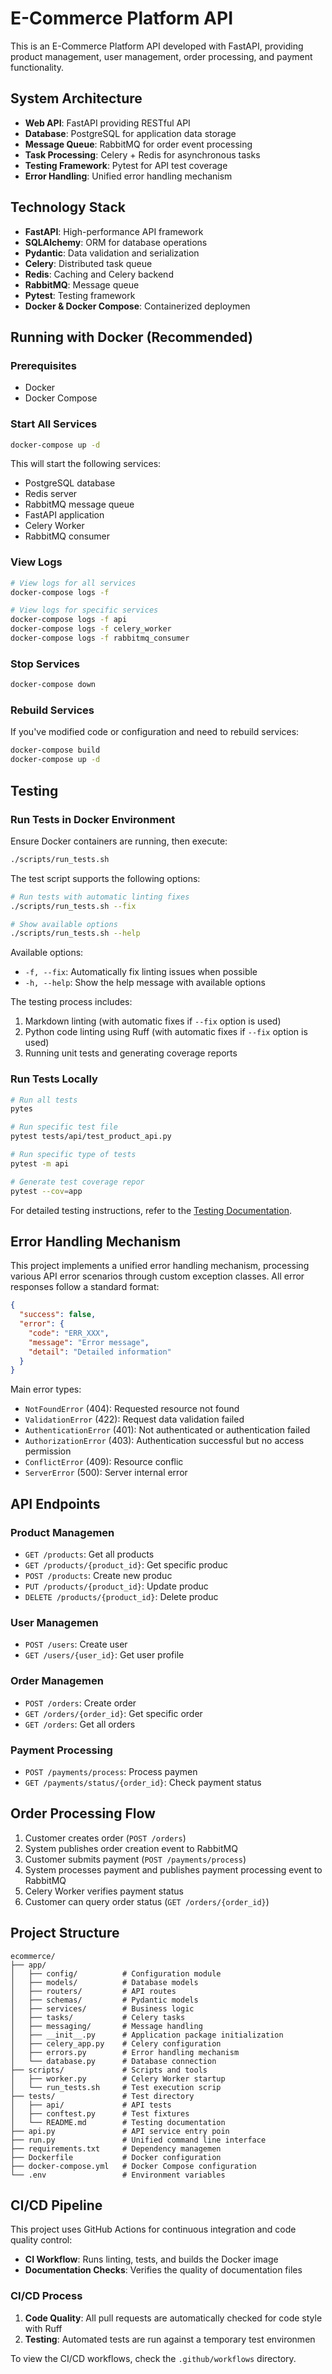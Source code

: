 # E-Commerce Platform API

This is an E-Commerce Platform API developed with FastAPI, providing product management, user management, order processing, and payment functionality.

## System Architecture

- **Web API**: FastAPI providing RESTful API
- **Database**: PostgreSQL for application data storage
- **Message Queue**: RabbitMQ for order event processing
- **Task Processing**: Celery + Redis for asynchronous tasks
- **Testing Framework**: Pytest for API test coverage
- **Error Handling**: Unified error handling mechanism

## Technology Stack

- **FastAPI**: High-performance API framework
- **SQLAlchemy**: ORM for database operations
- **Pydantic**: Data validation and serialization
- **Celery**: Distributed task queue
- **Redis**: Caching and Celery backend
- **RabbitMQ**: Message queue
- **Pytest**: Testing framework
- **Docker & Docker Compose**: Containerized deploymen

## Running with Docker (Recommended)

### Prerequisites

- Docker
- Docker Compose

### Start All Services

```bash
docker-compose up -d
```

This will start the following services:

- PostgreSQL database
- Redis server
- RabbitMQ message queue
- FastAPI application
- Celery Worker
- RabbitMQ consumer

### View Logs

```bash
# View logs for all services
docker-compose logs -f

# View logs for specific services
docker-compose logs -f api
docker-compose logs -f celery_worker
docker-compose logs -f rabbitmq_consumer
```

### Stop Services

```bash
docker-compose down
```

### Rebuild Services

If you've modified code or configuration and need to rebuild services:

```bash
docker-compose build
docker-compose up -d
```

## Testing

### Run Tests in Docker Environment

Ensure Docker containers are running, then execute:

```bash
./scripts/run_tests.sh
```

The test script supports the following options:

```bash
# Run tests with automatic linting fixes
./scripts/run_tests.sh --fix

# Show available options
./scripts/run_tests.sh --help
```

Available options:

- `-f, --fix`: Automatically fix linting issues when possible
- `-h, --help`: Show the help message with available options

The testing process includes:

1. Markdown linting (with automatic fixes if `--fix` option is used)
2. Python code linting using Ruff (with automatic fixes if `--fix` option is used)
3. Running unit tests and generating coverage reports

### Run Tests Locally

```bash
# Run all tests
pytes

# Run specific test file
pytest tests/api/test_product_api.py

# Run specific type of tests
pytest -m api

# Generate test coverage repor
pytest --cov=app
```

For detailed testing instructions, refer to the [Testing Documentation](tests/README.md).

## Error Handling Mechanism

This project implements a unified error handling mechanism, processing various API error scenarios through custom exception classes. All error responses follow a standard format:

```json
{
  "success": false,
  "error": {
    "code": "ERR_XXX",
    "message": "Error message",
    "detail": "Detailed information"
  }
}
```

Main error types:

- `NotFoundError` (404): Requested resource not found
- `ValidationError` (422): Request data validation failed
- `AuthenticationError` (401): Not authenticated or authentication failed
- `AuthorizationError` (403): Authentication successful but no access permission
- `ConflictError` (409): Resource conflic
- `ServerError` (500): Server internal error

## API Endpoints

### Product Managemen

- `GET /products`: Get all products
- `GET /products/{product_id}`: Get specific produc
- `POST /products`: Create new produc
- `PUT /products/{product_id}`: Update produc
- `DELETE /products/{product_id}`: Delete produc

### User Managemen

- `POST /users`: Create user
- `GET /users/{user_id}`: Get user profile

### Order Managemen

- `POST /orders`: Create order
- `GET /orders/{order_id}`: Get specific order
- `GET /orders`: Get all orders

### Payment Processing

- `POST /payments/process`: Process paymen
- `GET /payments/status/{order_id}`: Check payment status

## Order Processing Flow

1. Customer creates order (`POST /orders`)
2. System publishes order creation event to RabbitMQ
3. Customer submits payment (`POST /payments/process`)
4. System processes payment and publishes payment processing event to RabbitMQ
5. Celery Worker verifies payment status
6. Customer can query order status (`GET /orders/{order_id}`)

## Project Structure

```plaintex
ecommerce/
├── app/
│   ├── config/          # Configuration module
│   ├── models/          # Database models
│   ├── routers/         # API routes
│   ├── schemas/         # Pydantic models
│   ├── services/        # Business logic
│   ├── tasks/           # Celery tasks
│   ├── messaging/       # Message handling
│   ├── __init__.py      # Application package initialization
│   ├── celery_app.py    # Celery configuration
│   ├── errors.py        # Error handling mechanism
│   └── database.py      # Database connection
├── scripts/             # Scripts and tools
│   ├── worker.py        # Celery Worker startup
│   └── run_tests.sh     # Test execution scrip
├── tests/               # Test directory
│   ├── api/             # API tests
│   ├── conftest.py      # Test fixtures
│   └── README.md        # Testing documentation
├── api.py               # API service entry poin
├── run.py               # Unified command line interface
├── requirements.txt     # Dependency managemen
├── Dockerfile           # Docker configuration
├── docker-compose.yml   # Docker Compose configuration
└── .env                 # Environment variables
```

## CI/CD Pipeline

This project uses GitHub Actions for continuous integration and code quality control:

- **CI Workflow**: Runs linting, tests, and builds the Docker image
- **Documentation Checks**: Verifies the quality of documentation files

### CI/CD Process

1. **Code Quality**: All pull requests are automatically checked for code style with Ruff
2. **Testing**: Automated tests are run against a temporary test environmen

To view the CI/CD workflows, check the `.github/workflows` directory.
